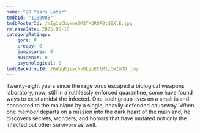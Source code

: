 ```yaml
---
name: "28 Years Later"
tmdbId: "1100988"
tmdbPosterId: /mIg1qCkVxnAlM2TK3RUF0tdEXlE.jpg
releaseDate: 2025-06-18
categoryRatings:
    gore: 0
    creepy: 0
    jumpscares: 0
    suspense: 0
    psychological: 0
tmdbBackdropId: /6WqqEjiycNvDLjbEClM1zCwIbDD.jpg
---
```

Twenty-eight years since the rage virus escaped a biological weapons laboratory, now, still in a ruthlessly enforced quarantine, some have found ways to exist amidst the infected. One such group lives on a small island connected to the mainland by a single, heavily-defended causeway. When one member departs on a mission into the dark heart of the mainland, he discovers secrets, wonders, and horrors that have mutated not only the infected but other survivors as well.
